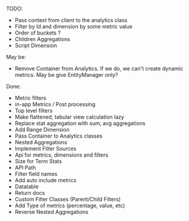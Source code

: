 TODO:
- Pass context from client to the analytics class
- Filter by Id and dimension by some metric value
- Order of buckets ?
- Children Aggregations
- Script Dimension

May be:
- Remove Container from Analytics. If we do, we can't create dynamic metrics. May be give EntityManager only?

Done:
- Metric filters
- in-app Metrics / Post processing
- Top level filters
- Make flattened, tabular view calculation lazy
- Replace stat aggregation with sum, avg aggregations
- Add Range Dimension
- Pass Container to Analytics classes
- Nested Aggregations
- Implement Filter Sources
- Api for metrics, dimensions and filters
- Size for Term Stats
- API Path
- Filter field names
- Add auto include metrics
- Datatable
- Return docs
- Custom Filter Classes (Parent/Child Filters)
- Add Type of metrics (percentage, value, etc)
- Reverse Nested Aggregations